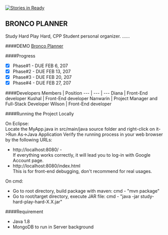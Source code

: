 [![Stories in Ready](https://badge.waffle.io/CS580-Thunderbird/study-hard-play-hard.png?label=ready&title=Ready)](https://waffle.io/CS580-Thunderbird/study-hard-play-hard)
## BRONCO PLANNER
Study Hard Play Hard, CPP Student personal organizer.
......

####DEMO
[Bronco Planner](http://bronco-planner.com/) <br />


####Progress
- [x] Phase#1 - DUE FEB 6, 207
- [x] Phase#2 - DUE FEB 13, 207
- [x] Phase#3 - DUE FEB 20, 207
- [x] Phase#4 - DUE FEB 27, 207

####Developers
Members | Position 
--- | --- | ---
Diana | Front-End developer 
Kushal | Front-End developer
Nanwarin | Project Manager and Full-Stack Developer
Wilson | Front-End developer 

####Running the Project Locally

On Eclipse:
<br />Locate the MyApp.java in src/main/java source folder and right-click on it->Run As->Java Application
Verify the running process in your web browser by the following URLs:


- http://localhost:8080/ -
<br />If everything works correctly, it will lead you to log-in with Google Account page.
- http://localhost:8080/index.html
<br /> This is for front-end debugging, don't recommend for real usages.

On cmd:
- Go to root directory, build package with maven: cmd - "mvn package"
- Go to root/target directory, execute JAR file: cmd - "java -jar study-hard-play-hard-X.X.jar"

####Requirement
* Java 1.8
* MongoDB to run in Server background


